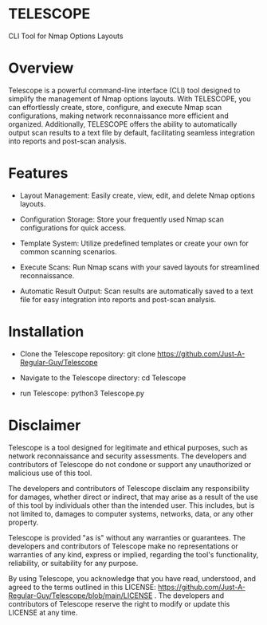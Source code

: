 # TELESCOPE
CLI Tool for Nmap Options Layouts

# Overview

Telescope is a powerful command-line interface (CLI) tool designed to simplify the management of Nmap options layouts. With TELESCOPE, you can effortlessly create, store, configure, and execute Nmap scan configurations, making network reconnaissance more efficient and organized. Additionally, TELESCOPE offers the ability to automatically output scan results to a text file by default, facilitating seamless integration into reports and post-scan analysis.

# Features

- Layout Management: 
 Easily create, view, edit, and delete Nmap options layouts.

- Configuration Storage: 
     Store your frequently used Nmap scan configurations for quick access.

- Template System: 
     Utilize predefined templates or create your own for common scanning scenarios.

- Execute Scans: 
     Run Nmap scans with your saved layouts for streamlined reconnaissance.

- Automatic Result Output: 
     Scan results are automatically saved to a text file for easy integration into reports and post-scan analysis.

# Installation

- Clone the Telescope repository:
     git clone https://github.com/Just-A-Regular-Guy/Telescope

- Navigate to the Telescope directory:
     cd Telescope

- run Telescope:
     python3 Telescope.py

# Disclaimer

Telescope is a tool designed for legitimate and ethical purposes, such as network reconnaissance and security assessments. The developers and contributors of Telescope do not condone or support any unauthorized or malicious use of this tool.

The developers and contributors of Telescope disclaim any responsibility for damages, whether direct or indirect, that may arise as a result of the use of this tool by individuals other than the intended user. This includes, but is not limited to, damages to computer systems, networks, data, or any other property.

Telescope is provided "as is" without any warranties or guarantees. The developers and contributors of Telescope make no representations or warranties of any kind, express or implied, regarding the tool's functionality, reliability, or suitability for any purpose.

By using Telescope, you acknowledge that you have read, understood, and agreed to the terms outlined in this LICENSE: https://github.com/Just-A-Regular-Guy/Telescope/blob/main/LICENSE . The developers and contributors of Telescope reserve the right to modify or update this LICENSE at any time.


